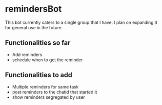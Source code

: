 # remindersBot

This bot currently caters to a single group that I have. I plan on expanding it for general use in the future.

## Functionalities so far 
- Add reminders
- schedule when to get the reminder

## Functionalities to add
- Multiple reminders for same task
- post reminders to the chatid that started it
- show reminders segregated by user
